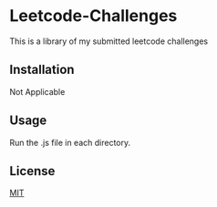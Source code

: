 # Leetcode-Challenges

This is a library of my submitted leetcode challenges

## Installation

Not Applicable

## Usage

Run the .js file in each directory.

## License

[MIT](https://choosealicense.com/licenses/mit/)
